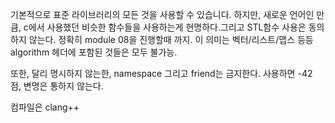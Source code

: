 기본적으로 표준 라이브러리의 모든 것을 사용할 수 있습니다. 하지만, 새로운 언어인 만큼, c에서 사용했던 비슷한 함수들을 사용하는게 현명하다.그리고 STL함수 사용은 동의 하지 않는다. 정확히 module 08을 진행할때 까지. 이 의미는 벡터/리스트/맵스 등등 algorithm 헤더에 포함된 것들은 모두 불가능.

또한, 달리 명시하지 않는한, namespace 그리고 friend는 금지한다. 사용하면 -42 점, 변명은 통하지 않는다.

컴파일은 clang++

